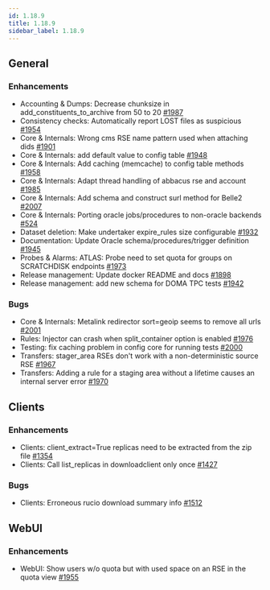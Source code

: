 ```yaml
---
id: 1.18.9
title: 1.18.9
sidebar_label: 1.18.9
---
```


## General

### Enhancements

-   Accounting & Dumps: Decrease chunksize in
    add_constituents_to_archive from 50 to 20
    [\#1987](https://github.com/rucio/rucio/issues/1987)
-   Consistency checks: Automatically report LOST files as suspicious
    [\#1954](https://github.com/rucio/rucio/issues/1954)
-   Core & Internals: Wrong cms RSE name pattern used when attaching
    dids [\#1901](https://github.com/rucio/rucio/issues/1901)
-   Core & Internals: add default value to config table
    [\#1948](https://github.com/rucio/rucio/issues/1948)
-   Core & Internals: Add caching (memcache) to config table methods
    [\#1958](https://github.com/rucio/rucio/issues/1958)
-   Core & Internals: Adapt thread handling of abbacus rse and account
    [\#1985](https://github.com/rucio/rucio/issues/1985)
-   Core & Internals: Add schema and construct surl method for Belle2
    [\#2007](https://github.com/rucio/rucio/issues/2007)
-   Core & Internals: Porting oracle jobs/procedures to non-oracle
    backends [\#524](https://github.com/rucio/rucio/issues/524)
-   Dataset deletion: Make undertaker expire_rules size configurable
    [\#1932](https://github.com/rucio/rucio/issues/1932)
-   Documentation: Update Oracle schema/procedures/trigger definition
    [\#1945](https://github.com/rucio/rucio/issues/1945)
-   Probes & Alarms: ATLAS: Probe need to set quota for groups on
    SCRATCHDISK endpoints
    [\#1973](https://github.com/rucio/rucio/issues/1973)
-   Release management: Update docker README and docs
    [\#1898](https://github.com/rucio/rucio/issues/1898)
-   Release management: add new schema for DOMA TPC tests
    [\#1942](https://github.com/rucio/rucio/issues/1942)

### Bugs

-   Core & Internals: Metalink redirector sort=geoip seems to remove all
    urls [\#2001](https://github.com/rucio/rucio/issues/2001)
-   Rules: Injector can crash when split_container option is enabled
    [\#1976](https://github.com/rucio/rucio/issues/1976)
-   Testing: fix caching problem in config core for running tests
    [\#2000](https://github.com/rucio/rucio/issues/2000)
-   Transfers: stager_area RSEs don\'t work with a non-deterministic
    source RSE [\#1967](https://github.com/rucio/rucio/issues/1967)
-   Transfers: Adding a rule for a staging area without a lifetime
    causes an internal server error
    [\#1970](https://github.com/rucio/rucio/issues/1970)

## Clients

### Enhancements

-   Clients: client_extract=True replicas need to be extracted from the
    zip file [\#1354](https://github.com/rucio/rucio/issues/1354)
-   Clients: Call list_replicas in downloadclient only once
    [\#1427](https://github.com/rucio/rucio/issues/1427)

### Bugs

-   Clients: Erroneous rucio download summary info
    [\#1512](https://github.com/rucio/rucio/issues/1512)

## WebUI

### Enhancements

-   WebUI: Show users w/o quota but with used space on an RSE in the
    quota view [\#1955](https://github.com/rucio/rucio/issues/1955)
